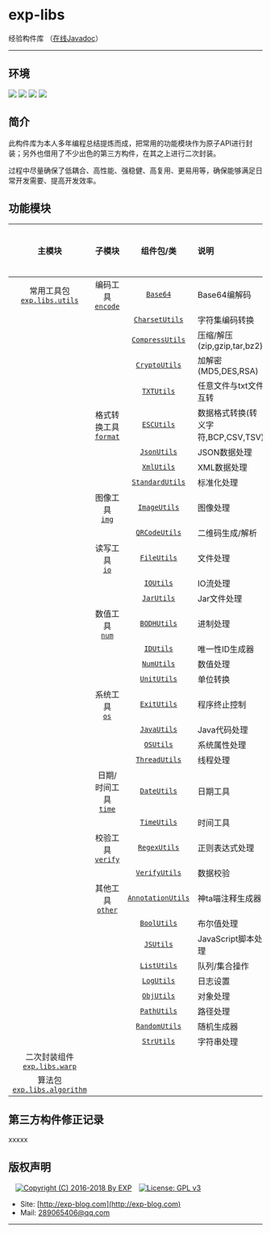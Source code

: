 # exp-libs
经验构件库 （[在线Javadoc](https://lyy289065406.github.io/api-online/javadoc/exp-libs/1.0/index.html)）


------


## 环境

![](https://img.shields.io/badge/Platform-Windows|Linux-brightgreen.svg) ![](https://img.shields.io/badge/IDE-Eclipse-brightgreen.svg) ![](https://img.shields.io/badge/Maven-3.2.5-brightgreen.svg) ![](https://img.shields.io/badge/JDK-1.6%2B-brightgreen.svg)

## 简介

此构件库为本人多年编程总结提炼而成，把常用的功能模块作为原子API进行封装；另外也借用了不少出色的第三方构件，在其之上进行二次封装。

过程中尽量确保了低耦合、高性能、强稳健、高复用、更易用等，确保能够满足日常开发需要、提高开发效率。


## 功能模块

| 主模块 | 子模块 | 组件包/类 | 说明 | 测试/样例 |
|:---:|:---:|:---:|:---|:---:|
| 常用工具包<br/>[`exp.libs.utils`](https://github.com/lyy289065406/expcodes/tree/master/java/00-exp-libs/exp-libs/trunk/src/main/java/exp/libs/utils) | 编码工具<br/>[`encode`](https://github.com/lyy289065406/expcodes/blob/master/java/00-exp-libs/exp-libs/trunk/src/main/java/exp/libs/utils/encode) | [`Base64`](https://github.com/lyy289065406/expcodes/blob/master/java/00-exp-libs/exp-libs/trunk/src/main/java/exp/libs/utils/encode/Base64.java) | Base64编解码 | &nbsp; |
| &nbsp; | &nbsp; | [`CharsetUtils`](https://github.com/lyy289065406/expcodes/blob/master/java/00-exp-libs/exp-libs/trunk/src/main/java/exp/libs/utils/encode/CharsetUtils.java) | 字符集编码转换 | &nbsp; |
| &nbsp; | &nbsp; | [`CompressUtils`](https://github.com/lyy289065406/expcodes/blob/master/java/00-exp-libs/exp-libs/trunk/src/main/java/exp/libs/utils/encode/CompressUtils.java) | 压缩/解压(zip,gzip,tar,bz2) | &nbsp; |
| &nbsp; | &nbsp; | [`CryptoUtils`](https://github.com/lyy289065406/expcodes/blob/master/java/00-exp-libs/exp-libs/trunk/src/main/java/exp/libs/utils/encode/CryptoUtils.java) | 加解密(MD5,DES,RSA) | &nbsp; |
| &nbsp; | &nbsp; | [`TXTUtils`]() | 任意文件与txt文件互转 | &nbsp; |
| &nbsp; | 格式转换工具<br/>[`format`](https://github.com/lyy289065406/expcodes/blob/master/java/00-exp-libs/exp-libs/trunk/src/main/java/exp/libs/utils/format) | [`ESCUtils`](https://github.com/lyy289065406/expcodes/blob/master/java/00-exp-libs/exp-libs/trunk/src/main/java/exp/libs/utils/format/ESCUtils.java) | 数据格式转换(转义字符,BCP,CSV,TSV) | &nbsp; |
| &nbsp; | &nbsp; | [`JsonUtils`](https://github.com/lyy289065406/expcodes/blob/master/java/00-exp-libs/exp-libs/trunk/src/main/java/exp/libs/utils/format/JsonUtils.java) | JSON数据处理 | &nbsp; |
| &nbsp; | &nbsp; | [`XmlUtils`](https://github.com/lyy289065406/expcodes/blob/master/java/00-exp-libs/exp-libs/trunk/src/main/java/exp/libs/utils/format/XmlUtils.java) | XML数据处理 | &nbsp; |
| &nbsp; | &nbsp; | [`StandardUtils`](https://github.com/lyy289065406/expcodes/blob/master/java/00-exp-libs/exp-libs/trunk/src/main/java/exp/libs/utils/format/StandardUtils.java) | 标准化处理 | &nbsp; |
| &nbsp; | 图像工具<br/>[`img`](https://github.com/lyy289065406/expcodes/blob/master/java/00-exp-libs/exp-libs/trunk/src/main/java/exp/libs/utils/img) | [`ImageUtils`](https://github.com/lyy289065406/expcodes/blob/master/java/00-exp-libs/exp-libs/trunk/src/main/java/exp/libs/utils/img/ImageUtils.java) | 图像处理 | &nbsp; |
| &nbsp; | &nbsp; | [`QRCodeUtils`](https://github.com/lyy289065406/expcodes/blob/master/java/00-exp-libs/exp-libs/trunk/src/main/java/exp/libs/utils/img/QRCodeUtils.java) | 二维码生成/解析 | &nbsp; |
| &nbsp; | 读写工具<br/>[`io`](https://github.com/lyy289065406/expcodes/blob/master/java/00-exp-libs/exp-libs/trunk/src/main/java/exp/libs/utils/io) | [`FileUtils`](https://github.com/lyy289065406/expcodes/blob/master/java/00-exp-libs/exp-libs/trunk/src/main/java/exp/libs/utils/io/FileUtils.java) | 文件处理 | &nbsp; |
| &nbsp; | &nbsp; | [`IOUtils`](https://github.com/lyy289065406/expcodes/blob/master/java/00-exp-libs/exp-libs/trunk/src/main/java/exp/libs/utils/io/IOUtils.java) | IO流处理 | &nbsp; |
| &nbsp; | &nbsp; | [`JarUtils`](https://github.com/lyy289065406/expcodes/blob/master/java/00-exp-libs/exp-libs/trunk/src/main/java/exp/libs/utils/io/JarUtils.java) | Jar文件处理 | &nbsp; |
| &nbsp; | 数值工具<br/>[`num`](https://github.com/lyy289065406/expcodes/blob/master/java/00-exp-libs/exp-libs/trunk/src/main/java/exp/libs/utils/num) | [`BODHUtils`](https://github.com/lyy289065406/expcodes/blob/master/java/00-exp-libs/exp-libs/trunk/src/main/java/exp/libs/utils/num/BODHUtils.java) | 进制处理 | &nbsp; |
| &nbsp; | &nbsp; | [`IDUtils`](https://github.com/lyy289065406/expcodes/blob/master/java/00-exp-libs/exp-libs/trunk/src/main/java/exp/libs/utils/num/IDUtils.java) | 唯一性ID生成器 | &nbsp; |
| &nbsp; | &nbsp; | [`NumUtils`](https://github.com/lyy289065406/expcodes/blob/master/java/00-exp-libs/exp-libs/trunk/src/main/java/exp/libs/utils/num/NumUtils.java) | 数值处理 | &nbsp; |
| &nbsp; | &nbsp; | [`UnitUtils`](https://github.com/lyy289065406/expcodes/blob/master/java/00-exp-libs/exp-libs/trunk/src/main/java/exp/libs/utils/num/UnitUtils.java) | 单位转换 | &nbsp; |
| &nbsp; | 系统工具<br/>[`os`](https://github.com/lyy289065406/expcodes/blob/master/java/00-exp-libs/exp-libs/trunk/src/main/java/exp/libs/utils/os) | [`ExitUtils`](https://github.com/lyy289065406/expcodes/blob/master/java/00-exp-libs/exp-libs/trunk/src/main/java/exp/libs/utils/os/ExitUtils.java) | 程序终止控制 | &nbsp; |
| &nbsp; | &nbsp; | [`JavaUtils`](https://github.com/lyy289065406/expcodes/blob/master/java/00-exp-libs/exp-libs/trunk/src/main/java/exp/libs/utils/os/JavaUtils.java) | Java代码处理 | &nbsp; |
| &nbsp; | &nbsp; | [`OSUtils`](https://github.com/lyy289065406/expcodes/blob/master/java/00-exp-libs/exp-libs/trunk/src/main/java/exp/libs/utils/os/OSUtils.java) | 系统属性处理 | &nbsp; |
| &nbsp; | &nbsp; | [`ThreadUtils`](https://github.com/lyy289065406/expcodes/blob/master/java/00-exp-libs/exp-libs/trunk/src/main/java/exp/libs/utils/os/ThreadUtils.java) | 线程处理 | &nbsp; |
| &nbsp; | 日期/时间工具<br/>[`time`](https://github.com/lyy289065406/expcodes/blob/master/java/00-exp-libs/exp-libs/trunk/src/main/java/exp/libs/utils/time) | [`DateUtils`](https://github.com/lyy289065406/expcodes/blob/master/java/00-exp-libs/exp-libs/trunk/src/main/java/exp/libs/utils/time/DateUtils.java) | 日期工具 | &nbsp; |
| &nbsp; | &nbsp; | [`TimeUtils`](https://github.com/lyy289065406/expcodes/blob/master/java/00-exp-libs/exp-libs/trunk/src/main/java/exp/libs/utils/time/TimeUtils.java) | 时间工具 | &nbsp; |
| &nbsp; | 校验工具<br/>[`verify`](https://github.com/lyy289065406/expcodes/blob/master/java/00-exp-libs/exp-libs/trunk/src/main/java/exp/libs/utils/verify) | [`RegexUtils`](https://github.com/lyy289065406/expcodes/blob/master/java/00-exp-libs/exp-libs/trunk/src/main/java/exp/libs/utils/verify/RegexUtils.java) | 正则表达式处理 | &nbsp; |
| &nbsp; | &nbsp; | [`VerifyUtils`](https://github.com/lyy289065406/expcodes/blob/master/java/00-exp-libs/exp-libs/trunk/src/main/java/exp/libs/utils/verify/VerifyUtils.java) | 数据校验 | &nbsp; |
| &nbsp; | 其他工具<br/>[`other`](https://github.com/lyy289065406/expcodes/blob/master/java/00-exp-libs/exp-libs/trunk/src/main/java/exp/libs/utils/other) | [`AnnotationUtils`](https://github.com/lyy289065406/expcodes/blob/master/java/00-exp-libs/exp-libs/trunk/src/main/java/exp/libs/utils/other/AnnotationUtils.java) | 神ta喵注释生成器 | &nbsp; |
| &nbsp; | &nbsp; | [`BoolUtils`](https://github.com/lyy289065406/expcodes/blob/master/java/00-exp-libs/exp-libs/trunk/src/main/java/exp/libs/utils/other/BoolUtils.java) | 布尔值处理 | &nbsp; |
| &nbsp; | &nbsp; | [`JSUtils`](https://github.com/lyy289065406/expcodes/blob/master/java/00-exp-libs/exp-libs/trunk/src/main/java/exp/libs/utils/other/JSUtils.java) | JavaScript脚本处理 | &nbsp; |
| &nbsp; | &nbsp; | [`ListUtils`](https://github.com/lyy289065406/expcodes/blob/master/java/00-exp-libs/exp-libs/trunk/src/main/java/exp/libs/utils/other/ListUtils.java) | 队列/集合操作 | &nbsp; |
| &nbsp; | &nbsp; | [`LogUtils`](https://github.com/lyy289065406/expcodes/blob/master/java/00-exp-libs/exp-libs/trunk/src/main/java/exp/libs/utils/other/LogUtils.java) | 日志设置 | &nbsp; |
| &nbsp; | &nbsp; | [`ObjUtils`](https://github.com/lyy289065406/expcodes/blob/master/java/00-exp-libs/exp-libs/trunk/src/main/java/exp/libs/utils/other/ObjUtils.java) | 对象处理 | &nbsp; |
| &nbsp; | &nbsp; | [`PathUtils`](https://github.com/lyy289065406/expcodes/blob/master/java/00-exp-libs/exp-libs/trunk/src/main/java/exp/libs/utils/other/PathUtils.java) | 路径处理 | &nbsp; |
| &nbsp; | &nbsp; | [`RandomUtils`](https://github.com/lyy289065406/expcodes/blob/master/java/00-exp-libs/exp-libs/trunk/src/main/java/exp/libs/utils/other/RandomUtils.java) | 随机生成器 | &nbsp; |
| &nbsp; | &nbsp; | [`StrUtils`](https://github.com/lyy289065406/expcodes/blob/master/java/00-exp-libs/exp-libs/trunk/src/main/java/exp/libs/utils/other/StrUtils.java) | 字符串处理 | &nbsp; |
| 二次封装组件<br/>[`exp.libs.warp`](https://github.com/lyy289065406/expcodes/tree/master/java/00-exp-libs/exp-libs/trunk/src/main/java/exp/libs/warp) | &nbsp; | &nbsp; | &nbsp; | &nbsp; |
| 算法包<br/>[`exp.libs.algorithm`](https://github.com/lyy289065406/expcodes/tree/master/java/00-exp-libs/exp-libs/trunk/src/main/java/exp/libs/algorithm) | &nbsp; | &nbsp; | &nbsp; | &nbsp; |


## 第三方构件修正记录

xxxxx


## 版权声明

　[![Copyright (C) 2016-2018 By EXP](https://img.shields.io/badge/Copyright%20(C)-2006~2018%20By%20EXP-blue.svg)](http://exp-blog.com)　[![License: GPL v3](https://img.shields.io/badge/License-GPL%20v3-blue.svg)](https://www.gnu.org/licenses/gpl-3.0)
  

- Site: [http://exp-blog.com](http://exp-blog.com) 
- Mail: <a href="mailto:289065406@qq.com?subject=[EXP's Github]%20Your%20Question%20（请写下您的疑问）&amp;body=What%20can%20I%20help%20you?%20（需要我提供什么帮助吗？）">289065406@qq.com</a>


------
